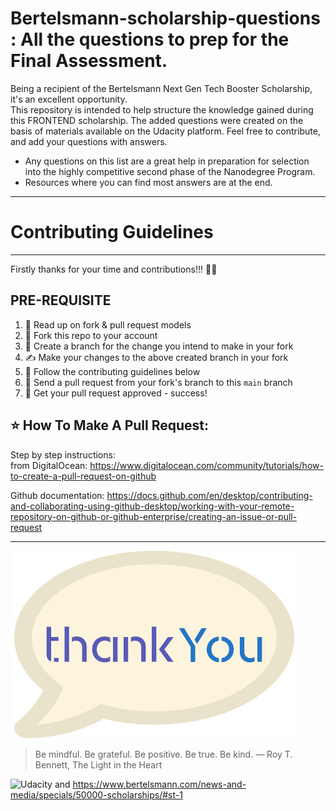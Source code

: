 
# Bertelsmann-scholarship-questions : All the questions to prep for the Final Assessment.

Being a recipient of the Bertelsmann Next Gen Tech Booster Scholarship, it's an excellent opportunity. 
</br>This repository is intended to help structure the knowledge gained during this FRONTEND scholarship. 
The added questions were created on the basis of materials available on the Udacity platform.
Feel free to contribute, and add your questions with answers.

- Any questions on this list are a great help in preparation for selection into the highly competitive second phase of the Nanodegree Program.
- Resources where you can find most answers are at the end.

---
# Contributing Guidelines
---

Firstly thanks for your time and contributions!!! :sparkling_heart::sparkling_heart:   

## PRE-REQUISITE

1. 📖 Read up on fork & pull request models
2. 🍴 Fork this repo to your account
3. 🌱 Create a branch for the change you intend to make in your fork
4. ✍️ Make your changes to the above created branch in your fork
5. 🔨 Follow the contributing guidelines below
6. 🔧 Send a pull request from your fork's branch to this `main` branch
7. 🎉 Get your pull request approved - success!

## ⭐ How To Make A Pull Request:
Step by step instructions:
 </br>from DigitalOcean: https://www.digitalocean.com/community/tutorials/how-to-create-a-pull-request-on-github

Github documentation:
https://docs.github.com/en/desktop/contributing-and-collaborating-using-github-desktop/working-with-your-remote-repository-on-github-or-github-enterprise/creating-an-issue-or-pull-request

---

![thankYou logo](https://github.com/bhdicaire/thankYou/raw/master/img/logo.png)

> Be mindful. Be grateful. Be positive. Be true. Be kind. —  Roy T. Bennett, The Light in the Heart

![Udacity](https://img.shields.io/badge/Udacity-grey?style=for-the-badge&logo=udacity&logoColor=15B8E6)  and https://www.bertelsmann.com/news-and-media/specials/50000-scholarships/#st-1